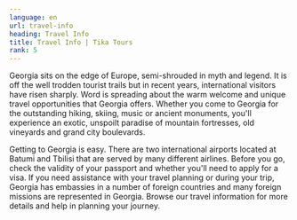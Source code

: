 ```yaml
---
language: en
url: travel-info
heading: Travel Info
title: Travel Info | Tika Tours
rank: 5
---
```

<div class="row content-row"><!-- 893 (0)-->

</div>

<div class="row content-row"><!-- 894 (2)-->
<div class="col-xs-12 col-sm-6 col-md-6"><!-- 1236 -->

Georgia sits on the edge of Europe, semi\-shrouded in myth and legend. It is off
the well trodden tourist trails but in recent years, international visitors have
risen sharply. Word is spreading about the warm welcome and unique travel opportunities
that Georgia offers. Whether you come to Georgia for the outstanding hiking, skiing,
music or ancient monuments, you'll experience an exotic, unspoilt paradise of mountain
fortresses, old vineyards and grand city boulevards.

</div>

<div class="col-xs-12 col-sm-6 col-md-6"><!-- 1237 -->

Getting to Georgia is easy. There are two international airports located at Batumi
and Tbilisi that are served by many different airlines. Before you go, check the
validity of your passport and whether you'll need to apply for a visa. If you need
assistance with your travel planning or during your trip, Georgia has embassies
in a number of foreign countries and many foreign missions are represented in Georgia.
Browse our travel information for more details and help in planning your journey.

</div>

</div>
